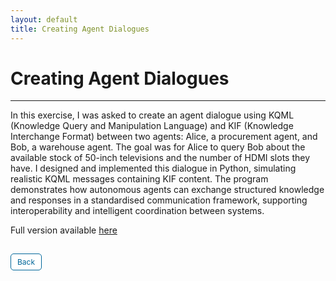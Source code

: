 ```yaml
---
layout: default
title: Creating Agent Dialogues
---
```

# Creating Agent Dialogues

---

In this exercise, I was asked to create an agent dialogue using KQML (Knowledge Query and Manipulation Language) and KIF (Knowledge Interchange Format) between two agents: Alice, a procurement agent, and Bob, a warehouse agent. The goal was for Alice to query Bob about the available stock of 50-inch televisions and the number of HDMI slots they have. I designed and implemented this dialogue in Python, simulating realistic KQML messages containing KIF content. The program demonstrates how autonomous agents can exchange structured knowledge and responses in a standardised communication framework, supporting interoperability and intelligent coordination between systems.


Full version available <a href="pdf/AliceBob.pdf" target="_blank" rel="noopener noreferrer">here</a>


<style>
  .back-button {
    display: inline-block;
    background-color: white;
    color: #006699;
    text-decoration: none;
    padding: 5px 10px; /* Reduced padding for a smaller button */
    font-size: 12px; /* Smaller font size */
    border: 1px solid #006699; /* Thinner border */
    border-radius: 5px;
    cursor: pointer;
    transition: background-color 0.3s, color 0.3s;
    margin: 15px 0; /* Adds space above and below the button */
  }
  .back-button:hover {
    background-color: #006699;
    color: white;
 }
</style>

<div class="button-container">
  <a href="https://dzervenes.github.io/intelligent-agents/" class="back-button">Back</a>
</div>
